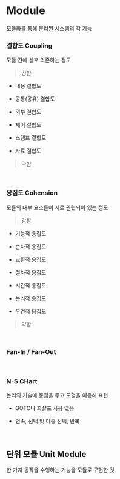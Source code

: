 # Module

모듈화를 통해 분리된 시스템의 각 기능

### 결합도 Coupling

모듈 간에 상호 의존하는 정도

> 강함

- 내용 결합도

- 공통(공유) 결합도

- 외부 결합도

- 제어 결합도

- 스탬프 결합도

- 자료 결합도

> 약함

<br/>

### 응집도 Cohension

모듈의 내부 요소들이 서로 관련되어 있는 정도

> 강함

- 기능적 응집도

- 순차적 응집도

- 교환적 응집도

- 절차적 응집도

- 시간적 응집도

- 논리적 응집도

- 우연적 응집도

> 약함

<br/>

### Fan-In / Fan-Out

<br/>

### N-S CHart

논리의 기술에 중점을 두고 도형을 이용해 표현

- GOTO나 화살표 사용 없음

- 연속, 선택 및 다중 선택, 반복

<br/>

## 단위 모듈 Unit Module

한 가지 동작을 수행하는 기능을 모듈로 구현한 것

<br/>